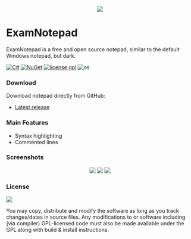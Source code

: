 <p align=center><img src="https://i.imgur.com/Jddn0Wz.png"></p>

# ExamNotepad

ExamNotepad is a free and open source notepad, similar to the default Windows notepad, but dark.

[![C#](https://img.shields.io/badge/C%23-100.0%25-178600?style=flat-square)](https://en.wikipedia.org/wiki/C_Sharp_(programming_language))
[![NuGet](https://badgen.net/badge/icon/nuget?icon=nuget&label&style=flat-square)](https://https://nuget.org/)
[![license gpl](https://img.shields.io/badge/license-GPL--3.0-orange?style=flat-square)](https://www.gnu.org/licenses/gpl-3.0.html)
![os](https://img.shields.io/badge/os-linux--64%20%7C%20win--32%20%7C%20win--64-lightgrey?style=flat-square)

### Download

Download notepad directly from GitHub:
- [Latest release](https://github.com/MaRi0ooo/ExamNotepad/releases/latest)

### Main Features
- Syntax highlighting
- Сommented lines

### Screenshots
<p align=center>
 <img src="https://i.imgur.com/pYqtftr.png">
 <img src="https://i.imgur.com/iMgpn2y.png">
 <img src="https://i.imgur.com/VzrwtuT.png">
</p>

### License
<a href="https://www.gnu.org/licenses/gpl-3.0.en.html">![](https://camo.githubusercontent.com/317e8956b95d7cd7ebdc2a75b836f19dee3c1ae5fa0fce5b277338e648880d4f/68747470733a2f2f7777772e676e752e6f72672f67726170686963732f67706c76332d3132377835312e706e67)</a>

You may copy, distribute and modify the software as long as you track changes/dates in source files. Any modifications to or software including (via compiler) GPL-licensed code must also be made available under the GPL along with build & install instructions.
